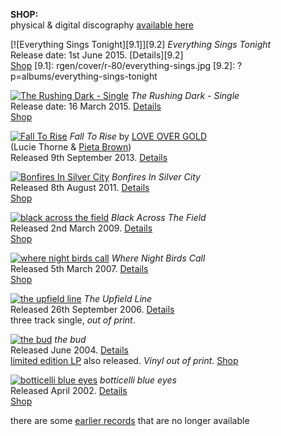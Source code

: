 **SHOP:**\
physical & digital discography [available here](https://luciethorne.bandcamp.com/)  

[![Everything Sings Tonight][9.1]][9.2]
*Everything Sings Tonight*\
Release date: 1st June 2015. [Details][9.2]\
[Shop](https://luciethorne.bandcamp.com/album/everything-sings-tonight)
  [9.1]: rgen/cover/r-80/everything-sings.jpg
  [9.2]: ?p=albums/everything-sings-tonight

[![The Rushing Dark - Single][10.1]][10.2]
*The Rushing Dark - Single*\
Release date: 16 March 2015.  [Details][10.2]\
[Shop](https://luciethorne.bandcamp.com/album/everything-sings-tonight)

  [10.1]: rgen/cover/r-80/the-rushing-dark.jpg
  [10.2]: ?p=albums/the-rushing-dark
  [10.3]: https://itunes.apple.com/au/album/rushing-dark-single-rushing/id976471411

[![Fall To Rise][8.1]][8.2]
*Fall To Rise* by [LOVE OVER GOLD](http://love-over-gold.com)\
(Lucie Thorne & [Pieta Brown](http://pietabrown.com))\
Released 9th September 2013. [Details][8.2]

  [8.1]: rgen/cover/r-80/fall-to-rise.jpg
  [8.2]: ?p=albums/fall-to-rise

[![Bonfires In Silver City][7.1]][7.2]
*Bonfires In Silver City*\
Released 8th August 2011. [Details][7.2]\
[Shop](https://luciethorne.bandcamp.com/album/bonfires-in-silver-city)  

  [7.1]: rgen/cover/r-80/bonfires-in-silver-city.jpg
  [7.2]: ?p=albums/bonfires-in-silver-city

[![black across the field][6.1]][6.2]
*Black Across The Field*\
Released 2nd March 2009. [Details][6.2]\
[Shop](https://luciethorne.bandcamp.com/album/black-across-the-field)  

  [6.1]: rgen/cover/r-80/black-across-the-field.jpg
  [6.2]: ?p=albums/black-across-the-field

[![where night birds call][5.1]][5.2]
*Where Night Birds Call*\
Released 5th March 2007. [Details][5.2]\
[Shop](https://luciethorne.bandcamp.com/album/where-night-birds-call)  

  [5.1]: rgen/cover/r-80/where-night-birds-call.jpg
  [5.2]: ?p=albums/where-night-birds-call

[![the upfield line][4.1]][4.2]
*The Upfield Line*\
Released 26th September 2006. [Details][4.2]\
three track single, *out of print*.

  [4.1]: rgen/cover/r-80/the-upfield-line.jpg
  [4.2]: ?p=albums/the-upfield-line

[![the bud][3.1]][3.2]
*the bud*\
Released June 2004. [Details][3.2]\
[limited edition LP][3.3] also released. *Vinyl out of print*.
[Shop](https://luciethorne.bandcamp.com/album/the-bud) 

  [3.1]: rgen/cover/r-80/the-bud.jpg
  [3.2]: ?p=albums/the-bud
  [3.3]: ?p=albums/the-bud-vinyl

[![botticelli blue eyes][2.1]][2.2]
*botticelli blue eyes*\
Released April 2002. [Details][2.2]\
[Shop](https://luciethorne.bandcamp.com/album/botticelli-blue-eyes)  

  [2.1]: rgen/cover/r-80/botticelli-blue-eyes.jpg
  [2.2]: ?p=albums/botticelli-blue-eyes

there are some [earlier records][1.1] that are no longer available

  [1.1]: ?p=albums/unavailable
